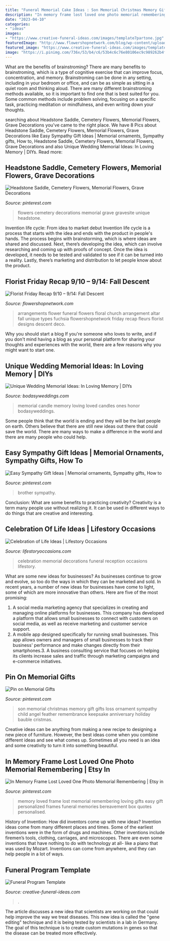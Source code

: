 ```yaml
---
title: "Funeral Memorial Cake Ideas : Son Memorial Christmas Memory Gift Gifts Loss Ornament Sympathy Child Angel Feather Remembrance Keepsake Anniversary Holiday Bauble Cristmas"
description: "In memory frame lost loved one photo memorial remembering"
date: "2023-04-10"
categories:
- "ideas"
images:
- "https://www.creative-funeral-ideas.com/images/template7partone.jpg"
featuredImage: "http://www.flowershopnetwork.com/blog/wp-content/uploads/2012/09/back-to-fuchsia.jpg"
featured_image: "https://www.creative-funeral-ideas.com/images/template7partone.jpg"
image: "https://i.pinimg.com/736x/53/b4/c6/53b4c6c76e80106ec9c989262b4f1edf.jpg"
---
```



What are the benefits of brainstroming?
There are many benefits to brainstroming, which is a type of cognitive exercise that can improve focus, concentration, and memory. Brainstroming can be done in any setting, including in your bedroom or office, and can be as simple as sitting in a quiet room and thinking aloud. There are many different brainstroming methods available, so it is important to find one that is best suited for you. Some common methods include problem solving, focusing on a specific task, practicing meditation or mindfulness, and even writing down your thoughts.

	

		
searching about Headstone Saddle, Cemetery Flowers, Memorial Flowers, Grave Decorations you've came to the right place. We have 8 Pics about Headstone Saddle, Cemetery Flowers, Memorial Flowers, Grave Decorations like Easy Sympathy Gift Ideas | Memorial ornaments, Sympathy gifts, How to, Headstone Saddle, Cemetery Flowers, Memorial Flowers, Grave Decorations and also Unique Wedding Memorial Ideas: In Loving Memory | DIYs. Read more:
		
    
## Headstone Saddle, Cemetery Flowers, Memorial Flowers, Grave Decorations

<img loading=lazy src="https://i.pinimg.com/736x/53/b4/c6/53b4c6c76e80106ec9c989262b4f1edf.jpg" onerror="this.onerror=null;this.src='https://tse2.mm.bing.net/th?id=OIP.E2SQdqLzQsEHIPHG7_-9TwHaLW&amp;pid=15.1';" alt="Headstone Saddle, Cemetery Flowers, Memorial Flowers, Grave Decorations">

_Source: pinterest.com_

>flowers cemetery decorations memorial grave gravesite unique headstone. 

	

Invention life cycle: From idea to market debut
Invention life cycle is a process that starts with the idea and ends with the product in people's hands. The process begins with brainstorming, which is where ideas are shared and discussed. Next, there’s developing the idea, which can involve researching and coming up with proofs of concept. Once the idea is developed, it needs to be tested and validated to see if it can be turned into a reality. Lastly, there’s marketing and distribution to let people know about the product.

    
## Florist Friday Recap 9/10 – 9/14: Fall Descent

<img loading=lazy src="http://www.flowershopnetwork.com/blog/wp-content/uploads/2012/09/back-to-fuchsia.jpg" onerror="this.onerror=null;this.src='https://tse4.mm.bing.net/th?id=OIP.WMlz0_uMB81BCcP85inwqQHaJ4&amp;pid=15.1';" alt="Florist Friday Recap 9/10 – 9/14: Fall Descent">

_Source: flowershopnetwork.com_

>arrangements flower funeral flowers floral church arrangement altar fall unique types fuchsia flowershopnetwork friday recap fleurs florist designs descent deco. 

	

Why you should start a blog
If you're someone who loves to write, and if you don't mind having a blog as your personal platform for sharing your thoughts and experiences with the world, there are a few reasons why you might want to start one.

    
## Unique Wedding Memorial Ideas: In Loving Memory | DIYs

<img loading=lazy src="https://bodasyweddings.com/wp-content/uploads/2016/08/memorial-candle.jpg" onerror="this.onerror=null;this.src='https://tse4.mm.bing.net/th?id=OIP.7eib1c3HK4XsT8cqXbXsOgAAAA&amp;pid=15.1';" alt="Unique Wedding Memorial Ideas: In Loving Memory | DIYs">

_Source: bodasyweddings.com_

>memorial candle memory loving loved candles ones honor bodasyweddings. 

	

Some people think that the world is ending and they will be the last people on earth. Others believe that there are still new ideas out there that could save the world. There are many ways to make a difference in the world and there are many people who could help.

    
## Easy Sympathy Gift Ideas | Memorial Ornaments, Sympathy Gifts, How To

<img loading=lazy src="https://i.pinimg.com/736x/ca/ad/c4/caadc44b5923af9f1568831191813625.jpg" onerror="this.onerror=null;this.src='https://tse1.mm.bing.net/th?id=OIP.WMDQJDpF4Dkn2PxJQVVgXwHaNK&amp;pid=15.1';" alt="Easy Sympathy Gift Ideas | Memorial ornaments, Sympathy gifts, How to">

_Source: pinterest.com_

>brother sympathy. 

	

Conclusion: What are some benefits to practicing creativity?
Creativity is a term many people use without realizing it. It can be used in different ways to do things that are creative and interesting.

    
## Celebration Of Life Ideas | Lifestory Occasions

<img loading=lazy src="http://www.lifestoryoccasions.com/wp-content/uploads/2014/12/celebration-of-life11.jpg" onerror="this.onerror=null;this.src='https://tse4.mm.bing.net/th?id=OIP.eup0WcVWdaquJv-r16kYFwHaLH&amp;pid=15.1';" alt="Celebration of Life Ideas | Lifestory Occasions">

_Source: lifestoryoccasions.com_

>celebration memorial decorations funeral reception occasions lifestory. 

	

What are some new ideas for businesses?
As businesses continue to grow and evolve, so too do the ways in which they can be marketed and sold. In recent years, a number of new ideas for businesses have come to light, some of which are more innovative than others. Here are five of the most promising:
1. A social media marketing agency that specializes in creating and managing online platforms for businesses. This company has developed a platform that allows small businesses to connect with customers on social media, as well as receive marketing and customer service support.
2. A mobile app designed specifically for running small businesses. This app allows owners and managers of small businesses to track their business' performance and make changes directly from their smartphones.3. A business consulting service that focuses on helping its clients increase sales and traffic through marketing campaigns and e-commerce initiatives.
    
## Pin On Memorial Gifts

<img loading=lazy src="https://i.pinimg.com/736x/00/4c/86/004c86771b1a1f764504982bfccb71fd--memorial-gifts-memorial-ideas.jpg" onerror="this.onerror=null;this.src='https://tse3.mm.bing.net/th?id=OIP.g04VoMdVfS6ElFgX0QYtNAHaNL&amp;pid=15.1';" alt="Pin on Memorial Gifts">

_Source: pinterest.com_

>son memorial christmas memory gift gifts loss ornament sympathy child angel feather remembrance keepsake anniversary holiday bauble cristmas. 

	

Creative ideas can be anything from making a new recipe to designing a new piece of furniture. However, the best ideas come when you combine different ideas and see what comes up. Sometimes all you need is an idea and some creativity to turn it into something beautiful.

    
## In Memory Frame Lost Loved One Photo Memorial Remembering | Etsy In

<img loading=lazy src="https://i.pinimg.com/736x/55/1c/31/551c313380c4ab8abea685b77f359cae.jpg" onerror="this.onerror=null;this.src='https://tse1.mm.bing.net/th?id=OIP.PNWUYSc2DNPV288TPLRNQQHaJ4&amp;pid=15.1';" alt="In Memory Frame Lost Loved One Photo Memorial Remembering | Etsy in">

_Source: pinterest.com_

>memory loved frame lost memorial remembering loving gifts easy gift personalized frames funeral memories bereavement box quotes personalised. 

	

History of Invention: How did inventors come up with new ideas?
Invention ideas come from many different places and times. Some of the earliest inventions were in the form of drugs and machines. Other inventions include firemen’s tools, clothing, carriages, and microscopes. There are even some inventions that have nothing to do with technology at all- like a piano that was used by Mozart. Inventions can come from anywhere, and they can help people in a lot of ways.

    
## Funeral Program Template

<img loading=lazy src="https://www.creative-funeral-ideas.com/images/template7partone.jpg" onerror="this.onerror=null;this.src='https://tse3.mm.bing.net/th?id=OIP.NHlUB0KZ9fSxD7iI-T1xaAHaFw&amp;pid=15.1';" alt="Funeral Program Template">

_Source: creative-funeral-ideas.com_

>. 

	

The article discusses a new idea that scientists are working on that could help improve the way we treat diseases. This new idea is called the "gene editing" technique and it is being tested by scientists in a lab in Germany. The goal of this technique is to create custom mutations in genes so that the disease can be treated more effectively.

